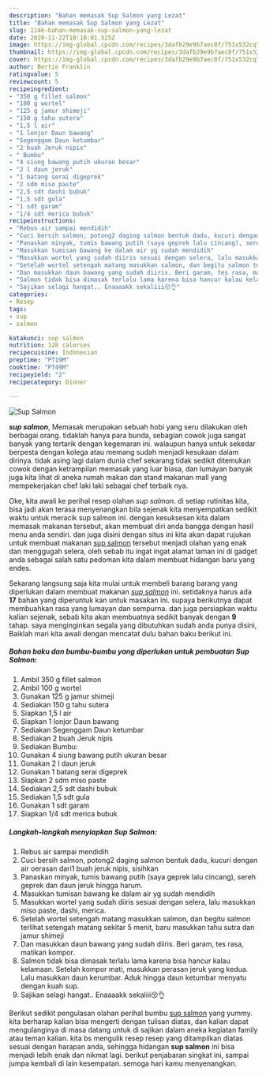 ```yaml
---
description: "Bahan memasak Sup Salmon yang Lezat"
title: "Bahan memasak Sup Salmon yang Lezat"
slug: 1146-bahan-memasak-sup-salmon-yang-lezat
date: 2020-11-22T10:10:01.525Z
image: https://img-global.cpcdn.com/recipes/3dafb29e9b7aec8f/751x532cq70/sup-salmon-foto-resep-utama.jpg
thumbnail: https://img-global.cpcdn.com/recipes/3dafb29e9b7aec8f/751x532cq70/sup-salmon-foto-resep-utama.jpg
cover: https://img-global.cpcdn.com/recipes/3dafb29e9b7aec8f/751x532cq70/sup-salmon-foto-resep-utama.jpg
author: Bertie Franklin
ratingvalue: 5
reviewcount: 5
recipeingredient:
- "350 g fillet salmon"
- "100 g wortel"
- "125 g jamur shimeji"
- "150 g tahu sutera"
- "1,5 l air"
- "1 lonjor Daun bawang"
- "Segenggam Daun ketumbar"
- "2 buah Jeruk nipis"
- " Bumbu"
- "4 siung bawang putih ukuran besar"
- "2 l daun jeruk"
- "1 batang serai digeprek"
- "2 sdm miso paste"
- "2,5 sdt dashi bubuk"
- "1,5 sdt gula"
- "1 sdt garam"
- "1/4 sdt merica bubuk"
recipeinstructions:
- "Rebus air sampai mendidih"
- "Cuci bersih salmon, potong2 daging salmon bentuk dadu, kucuri dengan air oerasan dari1 buah jeruk nipis, sisihkan"
- "Panaskan minyak, tumis bawang putih (saya geprek lalu cincang), sereh geprek dan daun jeruk hingga harum."
- "Masukkan tumisan bawang ke dalam air yg sudah mendidih"
- "Masukkan wortel yang sudah diiris sesuai dengan selera, lalu masukkan miso paste, dashi, merica."
- "Setelah wortel setengah matang masukkan salmon, dan begitu salmon terlihat setengah matang sekitar 5 menit, baru masukkan tahu sutra dan jamur shimeji"
- "Dan masukkan daun bawang yang sudah diiris. Beri garam, tes rasa, matikan kompor."
- "Salmon tidak bisa dimasak terlalu lama karena bisa hancur kalau kelamaan. Setelah kompor mati, masukkan perasan jeruk yang kedua. Lalu masukkan daun kerumbar. Aduk hingga daun ketumbar menyatu dengan kuah sup."
- "Sajikan selagi hangat.. Enaaaakk sekaliii😚👌"
categories:
- Resep
tags:
- sup
- salmon

katakunci: sup salmon 
nutrition: 128 calories
recipecuisine: Indonesian
preptime: "PT19M"
cooktime: "PT49M"
recipeyield: "2"
recipecategory: Dinner

---
```



![Sup Salmon](https://img-global.cpcdn.com/recipes/3dafb29e9b7aec8f/751x532cq70/sup-salmon-foto-resep-utama.jpg)

<b><i>sup salmon</i></b>, Memasak merupakan sebuah hobi yang seru dilakukan oleh berbagai orang. tidaklah hanya para bunda, sebagian cowok juga sangat banyak yang tertarik dengan kegemaran ini. walaupun hanya untuk sekedar berpesta dengan kolega atau memang sudah menjadi kesukaan dalam dirinya. tidak asing lagi dalam dunia chef sekarang tidak sedikit ditemukan cowok dengan ketrampilan memasak yang luar biasa, dan lumayan banyak juga kita lihat di aneka rumah makan dan stand makanan mall yang mempekerjakan chef laki laki sebagai chef terbaik nya.



Oke, kita awali ke perihal resep olahan <i>sup salmon</i>. di setiap rutinitas kita, bisa jadi akan terasa menyenangkan bila sejenak kita menyempatkan sedikit waktu untuk meracik sup salmon ini. dengan kesuksesan kita dalam memasak makanan tersebut, akan membuat diri anda bangga dengan hasil menu anda sendiri. dan juga disini dengan situs ini kita akan dapat rujukan untuk membuat makanan <u>sup salmon</u> tersebut menjadi olahan yang enak dan menggugah selera, oleh sebab itu ingat ingat alamat laman ini di gadget anda sebagai salah satu pedoman kita dalam membuat hidangan baru yang endes.


Sekarang langsung saja kita mulai untuk membeli barang barang yang diperlukan dalam membuat makanan <u><i>sup salmon</i></u> ini. setidaknya harus ada <b>17</b> bahan yang diperuntuk kan untuk masakan ini. supaya berikutnya dapat membuahkan rasa yang lumayan dan sempurna. dan juga persiapkan waktu kalian sejenak, sebab kita akan membuatnya sedikit banyak dengan <b>9</b> tahap. saya menginginkan segala yang dibutuhkan sudah anda punya disini, Baiklah mari kita awali dengan mencatat dulu bahan baku berikut ini.

<!--inarticleads1-->

##### Bahan baku dan bumbu-bumbu yang diperlukan untuk pembuatan Sup Salmon:

1. Ambil 350 g fillet salmon
1. Ambil 100 g wortel
1. Gunakan 125 g jamur shimeji
1. Sediakan 150 g tahu sutera
1. Siapkan 1,5 l air
1. Siapkan 1 lonjor Daun bawang
1. Sediakan Segenggam Daun ketumbar
1. Sediakan 2 buah Jeruk nipis
1. Sediakan  Bumbu:
1. Gunakan 4 siung bawang putih ukuran besar
1. Gunakan 2 l daun jeruk
1. Gunakan 1 batang serai digeprek
1. Siapkan 2 sdm miso paste
1. Sediakan 2,5 sdt dashi bubuk
1. Sediakan 1,5 sdt gula
1. Gunakan 1 sdt garam
1. Siapkan 1/4 sdt merica bubuk




<!--inarticleads2-->

##### Langkah-langkah menyiapkan Sup Salmon:

1. Rebus air sampai mendidih
1. Cuci bersih salmon, potong2 daging salmon bentuk dadu, kucuri dengan air oerasan dari1 buah jeruk nipis, sisihkan
1. Panaskan minyak, tumis bawang putih (saya geprek lalu cincang), sereh geprek dan daun jeruk hingga harum.
1. Masukkan tumisan bawang ke dalam air yg sudah mendidih
1. Masukkan wortel yang sudah diiris sesuai dengan selera, lalu masukkan miso paste, dashi, merica.
1. Setelah wortel setengah matang masukkan salmon, dan begitu salmon terlihat setengah matang sekitar 5 menit, baru masukkan tahu sutra dan jamur shimeji
1. Dan masukkan daun bawang yang sudah diiris. Beri garam, tes rasa, matikan kompor.
1. Salmon tidak bisa dimasak terlalu lama karena bisa hancur kalau kelamaan. Setelah kompor mati, masukkan perasan jeruk yang kedua. Lalu masukkan daun kerumbar. Aduk hingga daun ketumbar menyatu dengan kuah sup.
1. Sajikan selagi hangat.. Enaaaakk sekaliii😚👌




Berikut sedikit pengulasan olahan perihal bumbu <u>sup salmon</u> yang yummy. kita berharap kalian bisa mengerti dengan tulisan diatas, dan kalian dapat mengulanginya di masa datang untuk di sajikan dalam aneka kegiatan family atau teman kalian. kita bs mengulik resep resep yang ditampilkan diatas sesuai dengan harapan anda, sehingga hidangan <b>sup salmon</b> ini bisa menjadi lebih enak dan nikmat lagi. berikut penjabaran singkat ini, sampai jumpa kembali di lain kesempatan. semoga hari kamu menyenangkan.
